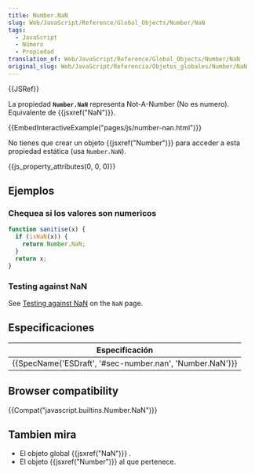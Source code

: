 ```yaml
---
title: Number.NaN
slug: Web/JavaScript/Reference/Global_Objects/Number/NaN
tags:
  - JavaScript
  - Número
  - Propiedad
translation_of: Web/JavaScript/Reference/Global_Objects/Number/NaN
original_slug: Web/JavaScript/Referencia/Objetos_globales/Number/NaN
---
```


{{JSRef}}

La propiedad **`Number.NaN`** representa Not-A-Number (No es numero). Equivalente de {{jsxref("NaN")}}.

{{EmbedInteractiveExample("pages/js/number-nan.html")}}

No tienes que crear un objeto {{jsxref("Number")}} para acceder a esta propiedad estática (usa `Number.NaN`).

{{js_property_attributes(0, 0, 0)}}

## Ejemplos

### Chequea si los valores son numericos

```js
function sanitise(x) {
  if (isNaN(x)) {
    return Number.NaN;
  }
  return x;
}
```

### Testing against NaN

See [Testing against NaN](/es/docs/Web/JavaScript/Reference/Global_Objects/NaN#Testing_against_NaN) on the `NaN` page.

## Especificaciones

| Especificación                                                               |
| ---------------------------------------------------------------------------- |
| {{SpecName('ESDraft', '#sec-number.nan', 'Number.NaN')}} |

## Browser compatibility

{{Compat("javascript.builtins.Number.NaN")}}

## Tambien mira

- El objeto global {{jsxref("NaN")}} .
- El objeto {{jsxref("Number")}} al que pertenece.
